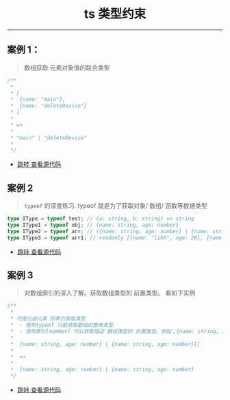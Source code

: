 <div><h1 align="center">ts 类型约束</h1></div>

<hr />

## 案例 1：

> 数组获取 元素对象值的联合类型

```ts
/**
 *
 * [
 *  {name: "main"},
 *  {name: "deleteDevice"}
 * ]
 *
 * =>
 *
 * "main" | "deleteDevice"
 *
 */
```

- [跳转 查看源代码](./src/Part%201.ts)

## 案例 2

> `typeof` 的深度练习. typeof 就是为了获取对象/ 数组/ 函数等数据类型

```ts
type IType = typeof test; // (a: string, b: string) => string
type IType1 = typeof obj; // {name: string, age: number}
type IType2 = typeof arr; // ({name: string, age: number} | {name: string, age: number})[]
type IType3 = typeof arr1; // readonly [{name: "lihh", age: 20}, {name: 'lill', age: 15}]
```

- [跳转 查看源代码](./src/Part%202.ts)

## 案例 3

> 对数组索引的深入了解。获取数组类型的 前置类型。 看如下实例

```ts
/**
 *
 * 巧用元组元素 的索引获取类型
 *  - 使用typeof 只能获取数组的整体类型
 *  - 使用索引[number] 可以获取描述 数组类型的 前置类型。例如；{name: string, age: number} | {name: string, age: number}[]  -> {name: string, age: number} | {name: string, age: number}
 *
 *  {name: string, age: number} | {name: string, age: number}[]
 *
 *  =>
 *
 *  {name: string, age: number} | {name: string, age: number}
 */
```

- [跳转 查看源代码](./src/Part%203.ts)
